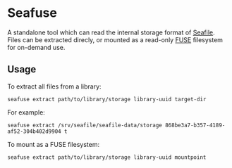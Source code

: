 # Seafuse

A standalone tool which can read the internal storage format of
[Seafile](https://www.seafile.com). Files can be extracted direcly, or mounted
as a read-only
[FUSE](https://www.kernel.org/doc/html/next/filesystems/fuse.html) filesystem
for on-demand use.

## Usage

To extract all files from a library:

    seafuse extract path/to/library/storage library-uuid target-dir

For example:

    seafuse extract /srv/seafile/seafile-data/storage 868be3a7-b357-4189-af52-304b402d9904 t

To mount as a FUSE filesystem:

    seafuse extract path/to/library/storage library-uuid mountpoint
